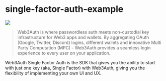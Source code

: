 # single-factor-auth-example

[![](https://jitpack.io/v/com.github.web3auth/single-factor-auth-java.svg)](https://jitpack.io/#com.github.web3auth/single-factor-auth-java)

> Web3Auth is where passwordless auth meets non-custodial key infrastructure for Web3 apps and wallets. By aggregating OAuth (Google, Twitter, Discord) logins, different wallets and innovative Multi Party Computation (MPC) - Web3Auth provides a seamless login experience to every user on your application.

Web3Auth Single Factor Auth is the SDK that gives you the ability to start with just one key (aka, Single Factor) with Web3Auth, giving you the flexibility of implementing your own UI and UX.

